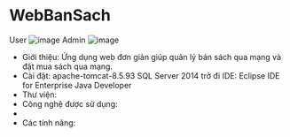# WebBanSach
User
![image](https://github.com/vt-k-huyen/WebBanSach/assets/124071831/6f7fdcf6-8481-466e-b090-2f88e04c6a9a)
Admin
![image](https://github.com/vt-k-huyen/WebBanSach/assets/124071831/c24dd7da-c750-4193-8965-8ca279391e8a)
* Giới thiệu: Ứng dụng web đơn giản giúp quản lý bán sách qua mạng và đặt mua sách qua mạng. 
* Cài đặt:
  apache-tomcat-8.5.93
  SQL Server 2014 trở đi
  IDE: Eclipse IDE for Enterprise Java Developer
* Thư viện:
* Công nghệ được sử dụng:
* 
* Các tính năng: 
